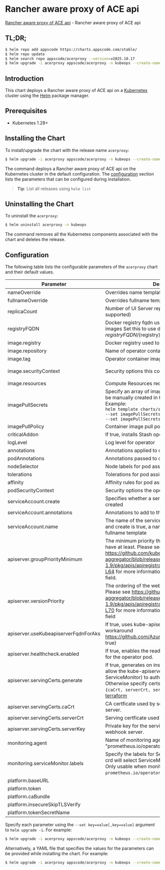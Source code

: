 # Rancher aware proxy of ACE api

[Rancher aware proxy of ACE api](https://github.com/kubedb/ui-server) - Rancher aware proxy of ACE api

## TL;DR;

```bash
$ helm repo add appscode https://charts.appscode.com/stable/
$ helm repo update
$ helm search repo appscode/acerproxy --version=v2025.10.17
$ helm upgrade -i acerproxy appscode/acerproxy -n kubeops --create-namespace --version=v2025.10.17
```

## Introduction

This chart deploys a Rancher aware proxy of ACE api on a [Kubernetes](http://kubernetes.io) cluster using the [Helm](https://helm.sh) package manager.

## Prerequisites

- Kubernetes 1.28+

## Installing the Chart

To install/upgrade the chart with the release name `acerproxy`:

```bash
$ helm upgrade -i acerproxy appscode/acerproxy -n kubeops --create-namespace --version=v2025.10.17
```

The command deploys a Rancher aware proxy of ACE api on the Kubernetes cluster in the default configuration. The [configuration](#configuration) section lists the parameters that can be configured during installation.

> **Tip**: List all releases using `helm list`

## Uninstalling the Chart

To uninstall the `acerproxy`:

```bash
$ helm uninstall acerproxy -n kubeops
```

The command removes all the Kubernetes components associated with the chart and deletes the release.

## Configuration

The following table lists the configurable parameters of the `acerproxy` chart and their default values.

|              Parameter               |                                                                                                                                                                       Description                                                                                                                                                                       |                                                                                            Default                                                                                             |
|--------------------------------------|---------------------------------------------------------------------------------------------------------------------------------------------------------------------------------------------------------------------------------------------------------------------------------------------------------------------------------------------------------|------------------------------------------------------------------------------------------------------------------------------------------------------------------------------------------------|
| nameOverride                         | Overrides name template                                                                                                                                                                                                                                                                                                                                 | <code>""</code>                                                                                                                                                                                |
| fullnameOverride                     | Overrides fullname template                                                                                                                                                                                                                                                                                                                             | <code>""</code>                                                                                                                                                                                |
| replicaCount                         | Number of UI Server replicas to create (only 1 is supported)                                                                                                                                                                                                                                                                                            | <code>1</code>                                                                                                                                                                                 |
| registryFQDN                         | Docker registry fqdn used to pull KubeDB related images Set this to use docker registry hosted at ${registryFQDN}/${registry}/${image}                                                                                                                                                                                                                  | <code>ghcr.io</code>                                                                                                                                                                           |
| image.registry                       | Docker registry used to pull operator image                                                                                                                                                                                                                                                                                                             | <code>appscode</code>                                                                                                                                                                          |
| image.repository                     | Name of operator container image                                                                                                                                                                                                                                                                                                                        | <code>acerproxy</code>                                                                                                                                                                         |
| image.tag                            | Operator container image tag                                                                                                                                                                                                                                                                                                                            | <code>""</code>                                                                                                                                                                                |
| image.securityContext                | Security options this container should run with                                                                                                                                                                                                                                                                                                         | <code>{"allowPrivilegeEscalation":false,"capabilities":{"drop":["ALL"]},"readOnlyRootFilesystem":true,"runAsNonRoot":true,"runAsUser":65534,"seccompProfile":{"type":"RuntimeDefault"}}</code> |
| image.resources                      | Compute Resources required by this container                                                                                                                                                                                                                                                                                                            | <code>{}</code>                                                                                                                                                                                |
| imagePullSecrets                     | Specify an array of imagePullSecrets. Secrets must be manually created in the namespace. <br> Example: <br> `helm template charts/stash \` <br> `--set imagePullSecrets[0].name=sec0 \` <br> `--set imagePullSecrets[1].name=sec1`                                                                                                                      | <code>[]</code>                                                                                                                                                                                |
| imagePullPolicy                      | Container image pull policy                                                                                                                                                                                                                                                                                                                             | <code>Always</code>                                                                                                                                                                            |
| criticalAddon                        | If true, installs Stash operator as critical addon                                                                                                                                                                                                                                                                                                      | <code>false</code>                                                                                                                                                                             |
| logLevel                             | Log level for operator                                                                                                                                                                                                                                                                                                                                  | <code>3</code>                                                                                                                                                                                 |
| annotations                          | Annotations applied to operator deployment                                                                                                                                                                                                                                                                                                              | <code>{}</code>                                                                                                                                                                                |
| podAnnotations                       | Annotations passed to operator pod(s).                                                                                                                                                                                                                                                                                                                  | <code>{}</code>                                                                                                                                                                                |
| nodeSelector                         | Node labels for pod assignment                                                                                                                                                                                                                                                                                                                          | <code>{}</code>                                                                                                                                                                                |
| tolerations                          | Tolerations for pod assignment                                                                                                                                                                                                                                                                                                                          | <code>[]</code>                                                                                                                                                                                |
| affinity                             | Affinity rules for pod assignment                                                                                                                                                                                                                                                                                                                       | <code>{}</code>                                                                                                                                                                                |
| podSecurityContext                   | Security options the operator pod should run with.                                                                                                                                                                                                                                                                                                      | <code>{"fsGroup":65534}</code>                                                                                                                                                                 |
| serviceAccount.create                | Specifies whether a service account should be created                                                                                                                                                                                                                                                                                                   | <code>true</code>                                                                                                                                                                              |
| serviceAccount.annotations           | Annotations to add to the service account                                                                                                                                                                                                                                                                                                               | <code>{}</code>                                                                                                                                                                                |
| serviceAccount.name                  | The name of the service account to use. If not set and create is true, a name is generated using the fullname template                                                                                                                                                                                                                                  | <code></code>                                                                                                                                                                                  |
| apiserver.groupPriorityMinimum       | The minimum priority the webhook api group should have at least. Please see https://github.com/kubernetes/kube-aggregator/blob/release-1.9/pkg/apis/apiregistration/v1beta1/types.go#L58-L64 for more information on proper values of this field.                                                                                                       | <code>10000</code>                                                                                                                                                                             |
| apiserver.versionPriority            | The ordering of the webhook api inside of the group. Please see https://github.com/kubernetes/kube-aggregator/blob/release-1.9/pkg/apis/apiregistration/v1beta1/types.go#L66-L70 for more information on proper values of this field                                                                                                                    | <code>15</code>                                                                                                                                                                                |
| apiserver.useKubeapiserverFqdnForAks | If true, uses kube-apiserver FQDN for AKS cluster to workaround https://github.com/Azure/AKS/issues/522 (default true)                                                                                                                                                                                                                                  | <code>true</code>                                                                                                                                                                              |
| apiserver.healthcheck.enabled        | If true, enables the readiness and liveliness probes for the operator pod.                                                                                                                                                                                                                                                                              | <code>false</code>                                                                                                                                                                             |
| apiserver.servingCerts.generate      | If true, generates on install/upgrade the certs that allow the kube-apiserver (and potentially ServiceMonitor) to authenticate operators pods. Otherwise specify certs in `apiserver.servingCerts.{caCrt, serverCrt, serverKey}`. See also: [example terraform](https://github.com/kubeops/installer/blob/master/charts/acerproxy/example-terraform.tf) | <code>true</code>                                                                                                                                                                              |
| apiserver.servingCerts.caCrt         | CA certficate used by serving certificate of webhook server.                                                                                                                                                                                                                                                                                            | <code>""</code>                                                                                                                                                                                |
| apiserver.servingCerts.serverCrt     | Serving certficate used by webhook server.                                                                                                                                                                                                                                                                                                              | <code>""</code>                                                                                                                                                                                |
| apiserver.servingCerts.serverKey     | Private key for the serving certificate used by webhook server.                                                                                                                                                                                                                                                                                         | <code>""</code>                                                                                                                                                                                |
| monitoring.agent                     | Name of monitoring agent (one of "prometheus.io", "prometheus.io/operator", "prometheus.io/builtin")                                                                                                                                                                                                                                                    | <code>""</code>                                                                                                                                                                                |
| monitoring.serviceMonitor.labels     | Specify the labels for ServiceMonitor. Prometheus crd will select ServiceMonitor using these labels. Only usable when monitoring agent is `prometheus.io/operator`.                                                                                                                                                                                     | <code>{"monitoring.appscode.com/prometheus":"auto"}</code>                                                                                                                                     |
| platform.baseURL                     |                                                                                                                                                                                                                                                                                                                                                         | <code>""</code>                                                                                                                                                                                |
| platform.token                       |                                                                                                                                                                                                                                                                                                                                                         | <code>""</code>                                                                                                                                                                                |
| platform.caBundle                    |                                                                                                                                                                                                                                                                                                                                                         | <code>""</code>                                                                                                                                                                                |
| platform.insecureSkipTLSVerify       |                                                                                                                                                                                                                                                                                                                                                         | <code>false</code>                                                                                                                                                                             |
| platform.tokenSecretName             |                                                                                                                                                                                                                                                                                                                                                         | <code>""</code>                                                                                                                                                                                |


Specify each parameter using the `--set key=value[,key=value]` argument to `helm upgrade -i`. For example:

```bash
$ helm upgrade -i acerproxy appscode/acerproxy -n kubeops --create-namespace --version=v2025.10.17 --set replicaCount=1
```

Alternatively, a YAML file that specifies the values for the parameters can be provided while
installing the chart. For example:

```bash
$ helm upgrade -i acerproxy appscode/acerproxy -n kubeops --create-namespace --version=v2025.10.17 --values values.yaml
```
